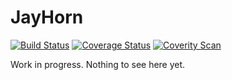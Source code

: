 # JayHorn

[![Build Status](https://travis-ci.org/jayhorn/jayhorn.svg)](https://travis-ci.org/martinschaef/jhorn)
[![Coverage Status](https://coveralls.io/repos/jayhorn/jayhorn/badge.svg?branch=master&service=github)](https://coveralls.io/github/jayhorn/jayhorn?branch=master)
[![Coverity Scan](https://scan.coverity.com/projects/6013/badge.svg)](https://scan.coverity.com/projects/6013)


Work in progress. Nothing to see here yet.
